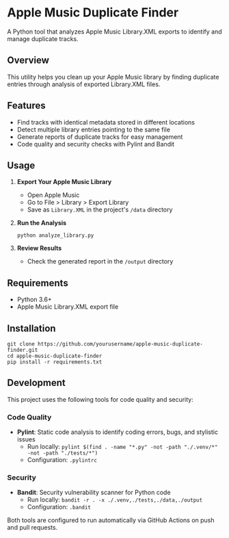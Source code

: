# Apple Music Duplicate Finder

A Python tool that analyzes Apple Music Library.XML exports to identify and manage duplicate tracks.

## Overview

This utility helps you clean up your Apple Music library by finding duplicate entries through analysis of exported Library.XML files.

## Features

- Find tracks with identical metadata stored in different locations
- Detect multiple library entries pointing to the same file
- Generate reports of duplicate tracks for easy management
- Code quality and security checks with Pylint and Bandit

## Usage

1. **Export Your Apple Music Library**
   - Open Apple Music
   - Go to File > Library > Export Library
   - Save as `Library.XML` in the project's `/data` directory

2. **Run the Analysis**
   ```
   python analyze_library.py
   ```

3. **Review Results**
   - Check the generated report in the `/output` directory

## Requirements

- Python 3.6+
- Apple Music Library.XML export file

## Installation

```
git clone https://github.com/yourusername/apple-music-duplicate-finder.git
cd apple-music-duplicate-finder
pip install -r requirements.txt
```

## Development

This project uses the following tools for code quality and security:

### Code Quality
- **Pylint**: Static code analysis to identify coding errors, bugs, and stylistic issues
  - Run locally: `pylint $(find . -name "*.py" -not -path "./.venv/*" -not -path "./tests/*")`
  - Configuration: `.pylintrc`

### Security
- **Bandit**: Security vulnerability scanner for Python code
  - Run locally: `bandit -r . -x ./.venv,./tests,./data,./output`
  - Configuration: `.bandit`

Both tools are configured to run automatically via GitHub Actions on push and pull requests.
